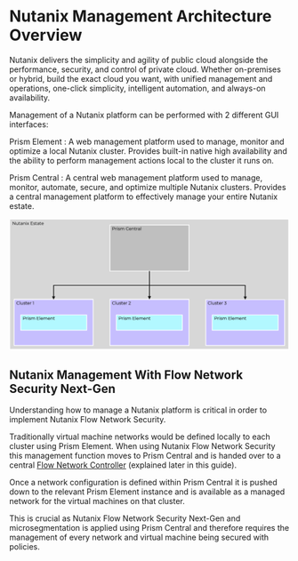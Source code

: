 # Nutanix Management Architecture Overview

Nutanix delivers the simplicity and agility of public cloud alongside the performance, security, and control of private cloud. Whether on-premises or hybrid, build the exact cloud you want, with unified management and operations, one-click simplicity, intelligent automation, and always-on availability.

Management of a Nutanix platform can be performed with 2 different GUI interfaces:

Prism Element
: A web management platform used to manage, monitor and optimize a local Nutanix cluster. Provides built-in native high availability and the ability to perform management actions local to the cluster it runs on.

Prism Central
: A central web management platform used to manage, monitor, automate, secure, and optimize multiple Nutanix clusters. Provides a central management platform to effectively manage your entire Nutanix estate.

![Overview of the Nutanix Hybrid Multicloud Management Architecture showing 3 clusters with Prism Element and a overlay for Prism Central](../images/BP-2204-Securing_Citrix_Desktop_And_Application_Delivery_With_Flow_Network_Security_Next-Gen_image02.png "Overview of the Nutanix Hybrid Multicloud Management Architecture showing 3 clusters with Prism Element and a overlay for Prism Central")

## Nutanix Management With Flow Network Security Next-Gen

Understanding how to manage a Nutanix platform is critical in order to implement Nutanix Flow Network Security.

Traditionally virtual machine networks would be defined locally to each cluster using Prism Element. When using Nutanix Flow Network Security this management function moves to Prism Central and is handed over to a central [Flow Network Controller](https://portal.nutanix.com/page/documents/details?targetId=Nutanix-Flow-Virtual-Networking-Guide-vpc_2024_1:ear-flow-nw-vpc-concepts-pc-c.html) (explained later in this guide). 

Once a network configuration is defined within Prism Central it is pushed down to the relevant Prism Element instance and is available as a managed network for the virtual machines on that cluster.

This is crucial as Nutanix Flow Network Security Next-Gen and microsegmentation is applied using Prism Central and therefore requires the management of every network and virtual machine being secured with policies.